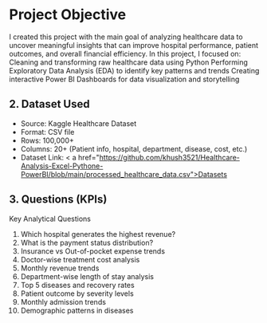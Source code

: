 # Project Objective

I created this project with the main goal of analyzing healthcare data to uncover meaningful insights that can improve hospital performance, patient outcomes, and overall financial efficiency.
In this project, I focused on: Cleaning and transforming raw healthcare data using Python Performing Exploratory Data Analysis (EDA) to identify key patterns and trends Creating interactive Power BI Dashboards for data visualization and storytelling

## 2. Dataset Used
- Source: Kaggle Healthcare Dataset
- Format: CSV file
- Rows: 100,000+
- Columns: 20+ (Patient info, hospital, department, disease, cost, etc.)
- Dataset Link: < a href="https://github.com/khush3521/Healthcare-Analysis-Excel-Pythone-PowerBI/blob/main/processed_healthcare_data.csv">Datasets</a>


## 3. Questions (KPIs)
Key Analytical Questions
1. Which hospital generates the highest revenue?
2. What is the payment status distribution?
3. Insurance vs Out-of-pocket expense trends
4. Doctor-wise treatment cost analysis
5. Monthly revenue trends
6. Department-wise length of stay analysis
7. Top 5 diseases and recovery rates
8. Patient outcome by severity levels
9. Monthly admission trends
10. Demographic patterns in diseases
 
